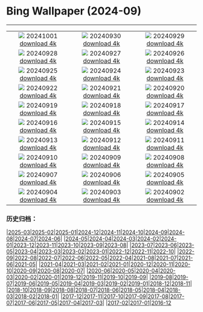# Bing Wallpaper (2024-09)
**************
| | | |
| :----: | :----: | :----: |
| ![](https://www.bing.com/th?id=OHR.WalrusNorway_ROW7949861182_1920x1080.jpg) 20241001 [download 4k](https://www.bing.com/th?id=OHR.WalrusNorway_ROW7949861182_UHD.jpg) | ![](https://www.bing.com/th?id=OHR.ConnecticutBridge_ROW8232454989_1920x1080.jpg) 20240930 [download 4k](https://www.bing.com/th?id=OHR.ConnecticutBridge_ROW8232454989_UHD.jpg) | ![](https://www.bing.com/th?id=OHR.FloridaSeashore_ROW7569075310_1920x1080.jpg) 20240929 [download 4k](https://www.bing.com/th?id=OHR.FloridaSeashore_ROW7569075310_UHD.jpg) |
| ![](https://www.bing.com/th?id=OHR.VeniceAerial_ROW7352144146_1920x1080.jpg) 20240928 [download 4k](https://www.bing.com/th?id=OHR.VeniceAerial_ROW7352144146_UHD.jpg) | ![](https://www.bing.com/th?id=OHR.LittleToucanet_ROW7160252018_1920x1080.jpg) 20240927 [download 4k](https://www.bing.com/th?id=OHR.LittleToucanet_ROW7160252018_UHD.jpg) | ![](https://www.bing.com/th?id=OHR.GiantSequoias_ROW6962026915_1920x1080.jpg) 20240926 [download 4k](https://www.bing.com/th?id=OHR.GiantSequoias_ROW6962026915_UHD.jpg) |
| ![](https://www.bing.com/th?id=OHR.SkaftafellWaterfall_ROW6753428234_1920x1080.jpg) 20240925 [download 4k](https://www.bing.com/th?id=OHR.SkaftafellWaterfall_ROW6753428234_UHD.jpg) | ![](https://www.bing.com/th?id=OHR.IcebergOtter_ROW6436603276_1920x1080.jpg) 20240924 [download 4k](https://www.bing.com/th?id=OHR.IcebergOtter_ROW6436603276_UHD.jpg) | ![](https://www.bing.com/th?id=OHR.AutumnCumbria_ROW4250501115_1920x1080.jpg) 20240923 [download 4k](https://www.bing.com/th?id=OHR.AutumnCumbria_ROW4250501115_UHD.jpg) |
| ![](https://www.bing.com/th?id=OHR.MunichBeerfest_ROW5521501764_1920x1080.jpg) 20240922 [download 4k](https://www.bing.com/th?id=OHR.MunichBeerfest_ROW5521501764_UHD.jpg) | ![](https://www.bing.com/th?id=OHR.OcracokeLight_ROW2373875700_1920x1080.jpg) 20240921 [download 4k](https://www.bing.com/th?id=OHR.OcracokeLight_ROW2373875700_UHD.jpg) | ![](https://www.bing.com/th?id=OHR.ElbowRiver_ROW2359666399_1920x1080.jpg) 20240920 [download 4k](https://www.bing.com/th?id=OHR.ElbowRiver_ROW2359666399_UHD.jpg) |
| ![](https://www.bing.com/th?id=OHR.GujoHachiman_ROW5500166549_1920x1080.jpg) 20240919 [download 4k](https://www.bing.com/th?id=OHR.GujoHachiman_ROW5500166549_UHD.jpg) | ![](https://www.bing.com/th?id=OHR.KeralaSummer_ROW5096349608_1920x1080.jpg) 20240918 [download 4k](https://www.bing.com/th?id=OHR.KeralaSummer_ROW5096349608_UHD.jpg) | ![](https://www.bing.com/th?id=OHR.SunriseWallabies_ROW4908014597_1920x1080.jpg) 20240917 [download 4k](https://www.bing.com/th?id=OHR.SunriseWallabies_ROW4908014597_UHD.jpg) |
| ![](https://www.bing.com/th?id=OHR.LagoComoItaly_ROW4645357239_1920x1080.jpg) 20240916 [download 4k](https://www.bing.com/th?id=OHR.LagoComoItaly_ROW4645357239_UHD.jpg) | ![](https://www.bing.com/th?id=OHR.RapaNuiSunrise_ROW4550232557_1920x1080.jpg) 20240915 [download 4k](https://www.bing.com/th?id=OHR.RapaNuiSunrise_ROW4550232557_UHD.jpg) | ![](https://www.bing.com/th?id=OHR.PointReyes_ROW4397514430_1920x1080.jpg) 20240914 [download 4k](https://www.bing.com/th?id=OHR.PointReyes_ROW4397514430_UHD.jpg) |
| ![](https://www.bing.com/th?id=OHR.DolphinReunion_ROW4153666724_1920x1080.jpg) 20240913 [download 4k](https://www.bing.com/th?id=OHR.DolphinReunion_ROW4153666724_UHD.jpg) | ![](https://www.bing.com/th?id=OHR.EltzCastle_ROW3763961320_1920x1080.jpg) 20240912 [download 4k](https://www.bing.com/th?id=OHR.EltzCastle_ROW3763961320_UHD.jpg) | ![](https://www.bing.com/th?id=OHR.BridgeLisbon_ROW2312230320_1920x1080.jpg) 20240911 [download 4k](https://www.bing.com/th?id=OHR.BridgeLisbon_ROW2312230320_UHD.jpg) |
| ![](https://www.bing.com/th?id=OHR.IguazuRainbow_ROW3139457985_1920x1080.jpg) 20240910 [download 4k](https://www.bing.com/th?id=OHR.IguazuRainbow_ROW3139457985_UHD.jpg) | ![](https://www.bing.com/th?id=OHR.Canigou_ROW3533660009_1920x1080.jpg) 20240909 [download 4k](https://www.bing.com/th?id=OHR.Canigou_ROW3533660009_UHD.jpg) | ![](https://www.bing.com/th?id=OHR.SantaCruzHummer_ROW3345595068_1920x1080.jpg) 20240908 [download 4k](https://www.bing.com/th?id=OHR.SantaCruzHummer_ROW3345595068_UHD.jpg) |
| ![](https://www.bing.com/th?id=OHR.GlenariffPark_ROW1563275135_1920x1080.jpg) 20240907 [download 4k](https://www.bing.com/th?id=OHR.GlenariffPark_ROW1563275135_UHD.jpg) | ![](https://www.bing.com/th?id=OHR.TIFF2024_ROW8059887300_1920x1080.jpg) 20240906 [download 4k](https://www.bing.com/th?id=OHR.TIFF2024_ROW8059887300_UHD.jpg) | ![](https://www.bing.com/th?id=OHR.DuskyOwls_ROW7167692240_1920x1080.jpg) 20240905 [download 4k](https://www.bing.com/th?id=OHR.DuskyOwls_ROW7167692240_UHD.jpg) |
| ![](https://www.bing.com/th?id=OHR.AlpineLakes_ROW0304346797_1920x1080.jpg) 20240904 [download 4k](https://www.bing.com/th?id=OHR.AlpineLakes_ROW0304346797_UHD.jpg) | ![](https://www.bing.com/th?id=OHR.BuracodasAraras_ROW6781407231_1920x1080.jpg) 20240903 [download 4k](https://www.bing.com/th?id=OHR.BuracodasAraras_ROW6781407231_UHD.jpg) | ![](https://www.bing.com/th?id=OHR.ThamesLondon_ROW6580939487_1920x1080.jpg) 20240902 [download 4k](https://www.bing.com/th?id=OHR.ThamesLondon_ROW6580939487_UHD.jpg) |

### 历史归档：

|[2025-03](2025-03/2025-03.md)|[2025-02](2025-02/2025-02.md)|[2025-01](2025-01/2025-01.md)|[2024-12](2024-12/2024-12.md)|[2024-11](2024-11/2024-11.md)|[2024-10](2024-10/2024-10.md)|[2024-09](2024-09/2024-09.md)|[2024-08](2024-08/2024-08.md)|[2024-07](2024-07/2024-07.md)|[2024-06](2024-06/2024-06.md)|
|[2024-05](2024-05/2024-05.md)|[2024-04](2024-04/2024-04.md)|[2024-03](2024-03/2024-03.md)|[2024-02](2024-02/2024-02.md)|[2024-01](2024-01/2024-01.md)|[2023-12](2023-12/2023-12.md)|[2023-11](2023-11/2023-11.md)|[2023-10](2023-10/2023-10.md)|[2023-09](2023-09/2023-09.md)|[2023-08](2023-08/2023-08.md)|
|[2023-07](2023-07/2023-07.md)|[2023-06](2023-06/2023-06.md)|[2023-05](2023-05/2023-05.md)|[2023-04](2023-04/2023-04.md)|[2023-03](2023-03/2023-03.md)|[2023-02](2023-02/2023-02.md)|[2023-01](2023-01/2023-01.md)|[2022-12](2022-12/2022-12.md)|[2022-11](2022-11/2022-11.md)|[2022-10](2022-10/2022-10.md)|
|[2022-09](2022-09/2022-09.md)|[2022-08](2022-08/2022-08.md)|[2022-07](2022-07/2022-07.md)|[2022-06](2022-06/2022-06.md)|[2022-05](2022-05/2022-05.md)|[2022-04](2022-04/2022-04.md)|[2021-08](2021-08/2021-08.md)|[2021-07](2021-07/2021-07.md)|[2021-06](2021-06/2021-06.md)|[2021-05](2021-05/2021-05.md)|
|[2021-04](2021-04/2021-04.md)|[2021-03](2021-03/2021-03.md)|[2021-02](2021-02/2021-02.md)|[2021-01](2021-01/2021-01.md)|[2020-12](2020-12/2020-12.md)|[2020-11](2020-11/2020-11.md)|[2020-10](2020-10/2020-10.md)|[2020-09](2020-09/2020-09.md)|[2020-08](2020-08/2020-08.md)|[2020-07](2020-07/2020-07.md)|
|[2020-06](2020-06/2020-06.md)|[2020-05](2020-05/2020-05.md)|[2020-04](2020-04/2020-04.md)|[2020-03](2020-03/2020-03.md)|[2020-02](2020-02/2020-02.md)|[2020-01](2020-01/2020-01.md)|[2019-12](2019-12/2019-12.md)|[2019-11](2019-11/2019-11.md)|[2019-10](2019-10/2019-10.md)|[2019-09](2019-09/2019-09.md)|
|[2019-08](2019-08/2019-08.md)|[2019-07](2019-07/2019-07.md)|[2019-06](2019-06/2019-06.md)|[2019-05](2019-05/2019-05.md)|[2019-04](2019-04/2019-04.md)|[2019-03](2019-03/2019-03.md)|[2019-02](2019-02/2019-02.md)|[2019-01](2019-01/2019-01.md)|[2018-12](2018-12/2018-12.md)|[2018-11](2018-11/2018-11.md)|
|[2018-10](2018-10/2018-10.md)|[2018-09](2018-09/2018-09.md)|[2018-08](2018-08/2018-08.md)|[2018-07](2018-07/2018-07.md)|[2018-06](2018-06/2018-06.md)|[2018-05](2018-05/2018-05.md)|[2018-04](2018-04/2018-04.md)|[2018-03](2018-03/2018-03.md)|[2018-02](2018-02/2018-02.md)|[2018-01](2018-01/2018-01.md)|
|[2017-12](2017-12/2017-12.md)|[2017-11](2017-11/2017-11.md)|[2017-10](2017-10/2017-10.md)|[2017-09](2017-09/2017-09.md)|[2017-08](2017-08/2017-08.md)|[2017-07](2017-07/2017-07.md)|[2017-06](2017-06/2017-06.md)|[2017-05](2017-05/2017-05.md)|[2017-04](2017-04/2017-04.md)|[2017-03](2017-03/2017-03.md)|
|[2017-02](2017-02/2017-02.md)|[2017-01](2017-01/2017-01.md)|[2016-12](2016-12/2016-12.md)
